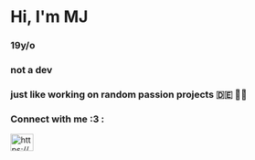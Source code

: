 # Hi, I'm MJ

### 19y/o 
### not a dev
### just like working on random passion projects 🇩🇪 🏳️‍🌈

<h3 align="left">Connect with me :3 :</h3>
<p align="left">
<a href="https://discord.gg/users/431787243599036416" target="blank"><img align="center" src="https://raw.githubusercontent.com/rahuldkjain/github-profile-readme-generator/master/src/images/icons/Social/discord.svg" alt="https://discord.com/users/431787243599036416" height="30" width="40" /></a>
</p>





<!--
**sadracc99n/sadracc99n** is a ✨ _special_ ✨ repository because its `README.md` (this file) appears on your GitHub profile.

Here are some ideas to get you started:

- 🔭 I’m currently working on ...
- 🌱 I’m currently learning ...
- 👯 I’m looking to collaborate on ...
- 🤔 I’m looking for help with ...
- 💬 Ask me about ...
- 📫 How to reach me: ...
- 😄 Pronouns: ...
- ⚡ Fun fact: ...
-->
